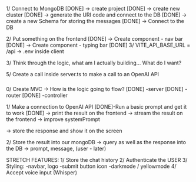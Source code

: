 1/ Connect to MongoDB
[DONE] -> create project
[DONE] -> create new cluster
[DONE] -> generate the URI code and connect to the DB
[DONE] -> create a new Schema for storing the messages
[DONE] -> Connect to the DB

2/ Put something on the frontend
[DONE] -> Create component - nav bar
[DONE] -> Create component - typing bar
[DONE] 3/ VITE_API_BASE_URL = /api -> .env inside client

3/ Think through the logic, what am I actually building...
What do I want?

5/ Create a call inside server.ts to make a call to an OpenAI API

###

0/ Create MVC -> How is the logic going to flow?
[DONE] -server
[DONE] -router
[DONE] -controller

1/ Make a connection to OpenAI API
[DONE]-Run a basic prompt and get it to work
[DONE] -> print the result on the frontend
-> stream the result on the frontend
-> improve systemPrompt

-> store the response and show it on the screen

2/ Store the result into our mongoDB
-> query as well as the response into the DB
-> prompt, message, (user - later)

STRETCH FEATURES:
1/ Store the chat history
2/ Authenticate the USER
3/ Styling:
-navbar, logo
-submit button icon
-darkmode / yellowmode
4/ Accept voice input (Whisper)
